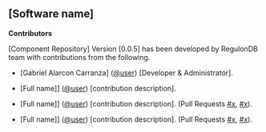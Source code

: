 ## [Software name]

__Contributors__ 

[Component Repository] Version [0.0.5] has been developed by RegulonDB team with contributions from the following.

- [Gabriel Alarcon Carranza] ([@user]()) [Developer & Administrator].

- [Full name]] ([@user]()) [contribution description].
- [Full name]] ([@user]()) [contribution description]. (Pull Requests [#x](), [#x]()).
- [Full name]] ([@user]()) [contribution description]. (Pull Requests [#x](), [#x]()).



